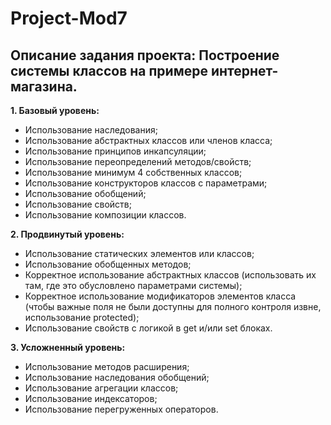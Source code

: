 # Project-Mod7
## Описание задания проекта: Построение системы классов на примере интернет-магазина.
**1. Базовый уровень:**  
* Использование наследования;
* Использование абстрактных классов или членов класса;
* Использование принципов инкапсуляции;
* Использование переопределений методов/свойств;
* Использование минимум 4 собственных классов;
* Использование конструкторов классов с параметрами;
* Использование обобщений;
* Использование свойств;
* Использование композиции классов.
   
**2. Продвинутый уровень:**
* Использование статических элементов или классов;
* Использование обобщенных методов;
* Корректное использование абстрактных классов (использовать их там, где это обусловлено параметрами системы);
* Корректное использование модификаторов элементов класса (чтобы важные поля не были доступны для полного контроля извне, использование protected);
* Использование свойств с логикой в get и/или set блоках.

**3. Усложненный уровень:**
* Использование методов расширения;
* Использование наследования обобщений;
* Использование агрегации классов;
* Использование индексаторов;
* Использование перегруженных операторов.
